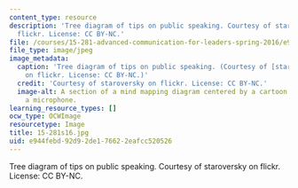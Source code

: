 ```yaml
---
content_type: resource
description: 'Tree diagram of tips on public speaking. Courtesy of staroversky on
  flickr. License: CC BY-NC.'
file: /courses/15-281-advanced-communication-for-leaders-spring-2016/e944febd92d92de176622eafcc520526_15-281s16.jpg
file_type: image/jpeg
image_metadata:
  caption: 'Tree diagram of tips on public speaking. (Courtesy of [staroversky](https://www.flickr.com/photos/26629511@N07/8227280211/)
    on flickr. License: CC BY-NC.)'
  credit: 'Courtesy of staroversky on flickr. License: CC BY-NC.'
  image-alt: A section of a mind mapping diagram centered by a cartoon guy holding
    a microphone.
learning_resource_types: []
ocw_type: OCWImage
resourcetype: Image
title: 15-281s16.jpg
uid: e944febd-92d9-2de1-7662-2eafcc520526
---
```

Tree diagram of tips on public speaking. Courtesy of staroversky on flickr. License: CC BY-NC.

